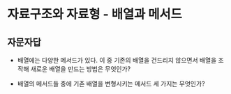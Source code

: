 # 자료구조와 자료형 - 배열과 메서드

## 자문자답
* 배열에는 다양한 메서드가 있다. 이 중 기존의 배열을 건드리지 않으면서 배열을 조작해 새로운 배열을 만드는 방법은 무엇인가?
<!-- arr.slice()로 인수를 하나도 넘기지 않고 호출하여 arr의 복사본을 만들 수 있다. -->
* 배열의 메서드들 중에 기존 배열을 변형시키는 메서드 세 가지는 무엇인가? 
<!-- sort, reverse, splice -->
